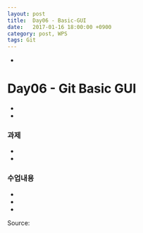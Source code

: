 ```yaml
---
layout: post
title:  Day06 - Basic-GUI
date:   2017-01-16 18:00:00 +0900
category: post, WPS
tags: Git
---
```


-
# Day06 - Git Basic GUI
-

-
### 과제
-

-
### 수업내용
-


-


-


Source:[]()